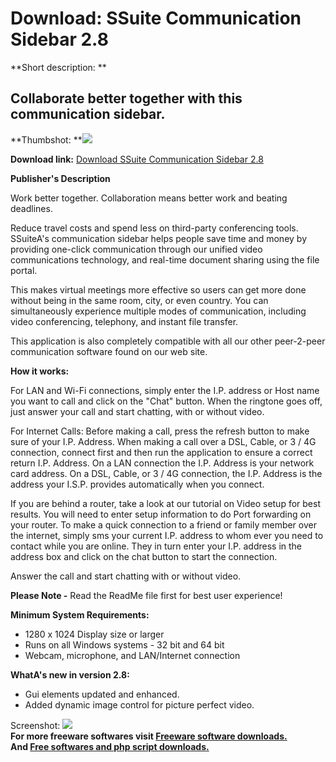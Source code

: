 # Download: SSuite Communication Sidebar 2.8

**Short description: **

## Collaborate better together with this communication sidebar.

  
**Thumbshot: **![](http://www.freewarefiles.com/screenshot/ssuitecomm2_md.jpg)   
  
**Download link:** [Download SSuite Communication Sidebar 2.8](http://freesoftwares.boysofts.com/SSuite-Office-Communication-Sidebar_program_61182.html)  
  

**Publisher's Description**  
  

Work better together. Collaboration means better work and beating deadlines.

Reduce travel costs and spend less on third-party conferencing tools.
SSuiteA's communication sidebar helps people save time and money by providing
one-click communication through our unified video communications technology,
and real-time document sharing using the file portal.

This makes virtual meetings more effective so users can get more done without
being in the same room, city, or even country. You can simultaneously
experience multiple modes of communication, including video conferencing,
telephony, and instant file transfer.

This application is also completely compatible with all our other peer-2-peer
communication software found on our web site.

**How it works:**

For LAN and Wi-Fi connections, simply enter the I.P. address or Host name you
want to call and click on the "Chat" button. When the ringtone goes off, just
answer your call and start chatting, with or without video.

For Internet Calls: Before making a call, press the refresh button to make
sure of your I.P. Address. When making a call over a DSL, Cable, or 3 / 4G
connection, connect first and then run the application to ensure a correct
return I.P. Address. On a LAN connection the I.P. Address is your network card
address. On a DSL, Cable, or 3 / 4G connection, the I.P. Address is the
address your I.S.P. provides automatically when you connect.

If you are behind a router, take a look at our tutorial on Video setup for
best results. You will need to enter setup information to do Port forwarding
on your router. To make a quick connection to a friend or family member over
the internet, simply sms your current I.P. address to whom ever you need to
contact while you are online. They in turn enter your I.P. address in the
address box and click on the chat button to start the connection.

Answer the call and start chatting with or without video.

**Please Note -** Read the ReadMe file first for best user experience!

**Minimum System Requirements:**

  * 1280 x 1024 Display size or larger 
  * Runs on all Windows systems - 32 bit and 64 bit 
  * Webcam, microphone, and LAN/Internet connection 

**WhatA's new in version 2.8:**

  * Gui elements updated and enhanced. 
  * Added dynamic image control for picture perfect video. 

  
  
Screenshot: ![](http://www.freewarefiles.com/screenshot/ssuitecomm2.jpg)  
**For more freeware softwares visit [Freeware software downloads.](http://freesoftwares.boysofts.com/)**   
**And [Free softwares and php script downloads.](http://www.boysofts.com/)**


